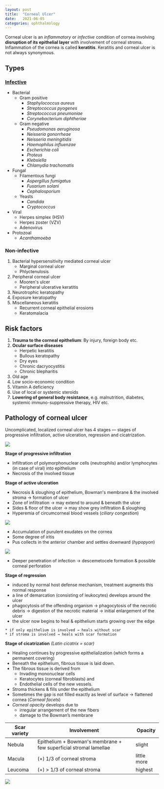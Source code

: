 ```yaml
---
layout: post
title:  "Corneal Ulcer"
date:   2021-06-05
categories: ophthalmology
---
```


Corneal ulcer is an *inflammatory* or *infective* condition of cornea involving **disruption of its epithelial layer** with involvement of corneal stroma. Inflammation of the cornea is called **keratitis**. Keratitis and corneal ulcer is not always synonymous. 

## Types
### [Infective](infective-corneal-ulcer)
- Bacterial
	- Gram positive
		- *Staphylococcus aureus*
		- *Streptococcus pyogenes*
		- *Streptococcus pneumoniae*
		- *Corynebacterium diphtheriae*
	- Gram negative
		- *Pseudomonas aeruginosa*
		- *Neisseria gonorrheae*
		- *Neisseria meningitidis*
		- *Haemophilus influenzae*
		- *Escherichia coli*
		- *Proteus*
		- *Klebsiella*
		- *Chlamydia trachomatis*
- Fungal
	- Filamentous fungi
		- *Aspergillus fumigatus*
		- *Fusarium solani*
		- *Cephalosporium*
	- Yeasts
		- *Candida*
		- *Cryptococcus*
- Viral
	- Herpes simplex (HSV)
	- Herpes zoster (VZV)
	- Adenovirus
- Protozoal
	- *Acanthamoeba*

### Non-infective
1. Bacterial hypersensitivity mediated corneal ulcer
	- Marginal corneal ulcer
	- Phlyctenulosis
2. Peripheral corneal ulcer
	- Mooren's ulcer
	- Peripheral ulcerative keratitis
3. Neurotrophic keratopathy
4. Exposure keratopathy
5. Miscellaneous keratitis
	- Recurrent corneal epithelial erosions
	- Keratomalacia

## Risk factors
1. **Trauma to the corneal epithelium**: By injury, foreign body etc.
2. **Ocular surface diseases**
	- Herpetic keratitis
	- Bullous keratopathy
	- Dry eyes
	- Chronic dacryocystitis
	- Chronic blepharitis
3. Old age
4. Low socio-economic condition
5. Vitamin A deficiency
6. Use of local or systemic steroids
7. **Lowering of general body resistance**, e.g. malnutrition, diabetes, systemic immuno-suppressive therapy, HIV etc.

## Pathology of corneal ulcer
Uncomplicated, localized corneal ulcer has 4 stages — stages of progressive infiltration, active ulceration, regression and cicatrization.

![](/assets/img/Pasted%20image%2020210605173902.png)

**Stage of progressive infiltration**
- Infiltration of polymorphonuclear cells (neutrophils) and/or lymphocytes (in case of viral) into epithelium
- Necrosis of the involved tissue

**Stage of active ulceration**
- Necrosis & sloughing of epithelium, Bowman's membrane & the involved stroma → formation of ulcer
- Zone of infiltration → may extend to around & beneath the ulcer
- Sides & floor of the ulcer → may show grey infiltration & sloughing
- Hyperemia of circumcorneal blood vessels (*ciliary congestion*) 

![](/assets/img/Pasted%20image%2020210606013020.png)
- Accumulation of purulent exudates on the cornea
- Some degree of iritis
- Pus collects in the anterior chamber and settles downward (*hypopyon*) 

![](/assets/img/Pasted%20image%2020210605180229.png)
- Deeper penetration of infection → descemetocele formation & possible corneal perforation

**Stage of regression**
- induced by normal host defense mechanism, treatment augments this normal response
- a line of demarcation (consisting of leukocytes) develops around the ulcer
- phagocytosis of the offending organism → phagocytosis of the necrotic debris → digestion of the necrotic material → initial enlargement of the ulcer
- the ulcer now begins to heal & epithelium starts growing over the edge

```
* if only epithelium is involved → heals without scar
* if stroma is involved → heals with scar formation
```

**Stage of cicatrization** *(Latin cicatrix = scar)*
- Healing continues by progressive epithelialization (which forms a permanent covering)
- Beneath the epithelium, fibrous tissue is laid down.
- The fibrous tissue is derived from
	- Invading mononuclear cells
	- Keratocytes (corneal fibroblasts) and
	- Endothelial cells of the new vessels.
- Stroma thickens & fills under the epithelium
- Sometimes the gap is not filled exactly as level of surface → flattened cornea (*Corneal facets*)
- *Corneal opacity* develops due to
	- irregular arrangement of the new fibers
	- damage to the Bowman’s membrane

Scar variety|Involvement|Opacity
---|---|---
Nebula|Epithelium + Bowman's membrane + few superficial stromal lamellae|slight
Macula|(+) 1/3 of corneal stroma|little more
Leucoma|(+) > 1/3 of corneal stroma|highest

![](/assets/img/Pasted%20image%2020210605182832.png)


